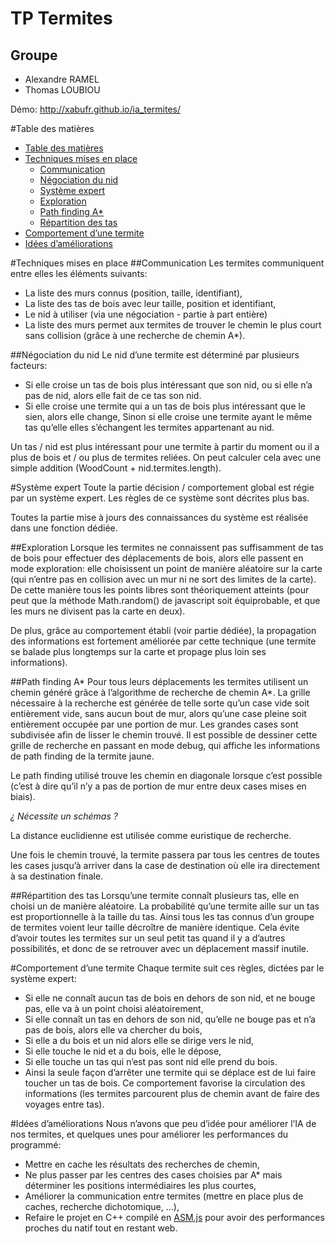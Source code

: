 TP Termites
===========
Groupe
-----------
 * Alexandre RAMEL
 * Thomas LOUBIOU

Démo: http://xabufr.github.io/ia_termites/

#Table des matières
- [Table des matières](#table-des-matières)
- [Techniques mises en place](#techniques-mises-en-place)
    - [Communication](#communication)
    - [Négociation du nid](#négociation-du-nid)
    - [Système expert](#système-expert)
    - [Exploration](#exploration)
    - [Path finding A*](#path-finding-a)
    - [Répartition des tas](#répartition-des-tas)
- [Comportement d’une termite](#comportement-dune-termite)
- [Idées d’améliorations](#idées-daméliorations)

#Techniques mises en place
##Communication
Les termites communiquent entre elles les éléments suivants:
* La liste des murs connus (position, taille, identifiant),
* La liste des tas de bois avec leur taille, position et identifiant,
* Le nid à utiliser (via une négociation - partie à part entière)
* La liste des murs permet aux termites de trouver le chemin le plus court sans collision (grâce à une recherche de chemin A*).

##Négociation du nid
Le nid d’une termite est déterminé par plusieurs facteurs:
* Si elle croise un tas de bois plus intéressant que son nid, ou si elle n’a pas de nid, alors elle fait de ce tas son nid.
* Si elle croise une termite qui a un tas de bois plus intéressant que le sien, alors elle change,
Sinon si elle croise une termite ayant le même tas qu’elle elles s’échangent les termites appartenant au nid.

Un tas / nid est plus intéressant pour une termite à partir du moment ou il a plus de bois et / ou plus de termites reliées. On peut calculer cela avec une simple addition (WoodCount + nid.termites.length).

#Système expert
Toute la partie décision / comportement global est régie par un système expert. Les règles de ce système sont décrites plus bas.

Toutes la partie mise à jours des connaissances du système est réalisée dans une fonction dédiée.

##Exploration
Lorsque les termites ne connaissent pas suffisamment de tas de bois pour effectuer des déplacements de bois, alors elle passent en mode exploration: elle choisissent un point de manière aléatoire sur la carte (qui n’entre pas en collision avec un mur ni ne sort des limites de la carte).
De cette manière tous les points libres sont théoriquement atteints (pour peut que la méthode Math.random() de javascript soit équiprobable, et que les murs ne divisent pas la carte en deux).

De plus, grâce au comportement établi (voir partie dédiée), la propagation des informations est fortement améliorée par cette technique (une termite se balade plus longtemps sur la carte et propage plus loin ses informations).

##Path finding A*
Pour tous leurs déplacements les termites utilisent un chemin généré grâce à l’algorithme de recherche de chemin A*.
La grille nécessaire à la recherche est générée de telle sorte qu’un case vide soit entièrement vide, sans aucun bout de mur, alors qu’une case pleine soit entièrement occupée par une portion de mur.
Les grandes cases sont subdivisée afin de lisser le chemin trouvé.
Il est possible de dessiner cette grille de recherche en passant en mode debug, qui affiche les informations de path finding de la termite jaune.

Le path finding utilisé trouve les chemin en diagonale lorsque c’est possible (c’est à dire qu’il n’y a pas de portion de mur entre deux cases mises en biais).

*¿ Nécessite un schémas ?*

La distance euclidienne est utilisée comme euristique de recherche.

Une fois le chemin trouvé, la termite passera par tous les centres de toutes les cases jusqu’à arriver dans la case de destination où elle ira directement à sa destination finale.

##Répartition des tas
Lorsqu’une termite connaît plusieurs tas, elle en choisi un de manière aléatoire.
La probabilité qu’une termite aille sur un tas est proportionnelle à la taille du tas. Ainsi tous les tas connus d’un groupe de termites voient leur taille décroître de manière identique.
Cela évite d’avoir toutes les termites sur un seul petit tas quand il y a d’autres possibilités, et donc de se retrouver avec un déplacement massif inutile.

#Comportement d’une termite
Chaque termite suit ces règles, dictées par le système expert:
* Si elle ne connaît aucun tas de bois en dehors de son nid, et ne bouge pas, elle va à un point choisi aléatoirement,
* Si elle connaît un tas en dehors de son nid, qu’elle ne bouge pas et n’a pas de bois, alors elle va chercher du bois,
* Si elle a du bois et un nid alors elle se dirige vers le nid,
* Si elle touche le nid et a du bois, elle le dépose,
* Si elle touche un tas qui n’est pas sont nid elle prend du bois.
* Ainsi la seule façon d’arrêter une termite qui se déplace est de lui faire toucher un tas de bois. Ce comportement favorise la circulation des informations (les termites parcourent plus de chemin avant de faire des voyages entre tas).

#Idées d’améliorations
Nous n’avons que peu d’idée pour améliorer l’IA de nos termites, et quelques unes pour améliorer les performances du programmé:
* Mettre en cache les résultats des recherches de chemin,
* Ne plus passer par les centres des cases choisies par A* mais déterminer les positions intermédiaires les plus courtes,
* Améliorer la communication entre termites (mettre en place plus de caches, recherche dichotomique, …),
* Refaire le projet en C++ compilé en [ASM.js](https://github.com/kripken/emscripten "ASM.js Compiler") pour avoir des performances proches du natif tout en restant web.
